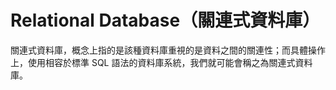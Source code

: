 # Relational Database（關連式資料庫）

關連式資料庫，概念上指的是該種資料庫重視的是資料之間的關連性；而具體操作上，使用相容於標準 SQL 語法的資料庫系統，我們就可能會稱之為關連式資料庫。

